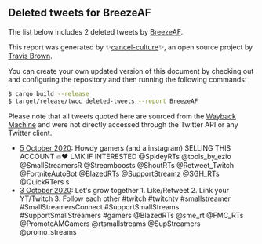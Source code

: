 ## Deleted tweets for BreezeAF

The list below includes 2 deleted tweets by
[BreezeAF](https://twitter.com/BreezeAF).



This report was generated by ✨[cancel-culture](https://github.com/travisbrown/cancel-culture)✨,
an open source project by [Travis Brown](https://twitter.com/travisbrown).

You can create your own updated version of this document by checking out and configuring the
repository and then running the following commands:

```bash
$ cargo build --release
$ target/release/twcc deleted-tweets --report BreezeAF
```

Please note that all tweets quoted here are sourced from the
[Wayback Machine](https://web.archive.org) and were not directly accessed through the Twitter API or
any Twitter client.

* [ 5 October 2020](https://web.archive.org/web/20201005083201/https://twitter.com/BreezeAf/status/1312912322139058176): Howdy gamers (and a instagram)  SELLlNG THIS ACCOUNT 🔥♥️  LMK IF INTERESTED  @SpideyRTs     @tools_by_ezio   @SmallStreamersR   @Streamboosts   @ShoutRTs   @Retweet_Twitch   @FortniteAutoBot   @BlazedRTs   @SupportStreamz    @SGH_RTs    @QuickRTers  s <!--1312912322139058176-->
* [ 3 October 2020](https://web.archive.org/web/20201004205544/https://twitter.com/BreezeAf/status/1312529313061724160): Let's grow together  1. Like/Retweet 2. Link your YT/Twitch 3. Follow each other   #twitch   #twitchtv   #smallstreamer   #SmallStreamersConnect   #SupportSmallStreams   #SupportSmallStreamers   #gamers   @BlazedRTs   @sme_rt   @FMC_RTs   @PromoteAMGamers   @rtsmallstreams   @SupStreamers   @promo_streams <!--1312529313061724160-->
